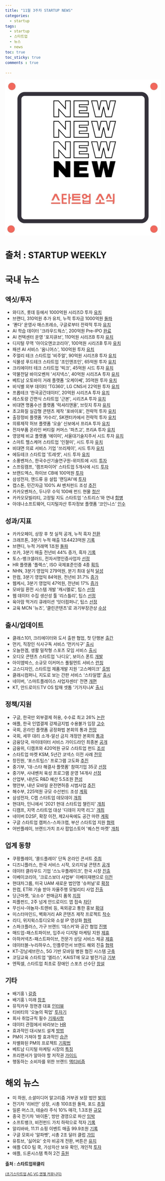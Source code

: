 ```yaml
---
title: "11월 3주차 STARTUP NEWS"
categories: 
  - startup
tags: 
  - startup
  - 스타트업
  - 뉴스
  - news
toc: true
toc_sticky: true
comments : true

---
```

![news](/assets/img/news.jpg)
# **출처 : STARTUP WEEKLY**

# **국내 뉴스**                                                

## 엑싯/투자                                                    
-  와디즈, 롯데 등에서 1000억원 시리즈D 투자 [유치](https://event.stibee.com/v2/click/MzQ4MDcvNzU5MzYxLzk1OTk5Lw/aHR0cDovL2l0LmNob3N1bi5jb20vc2l0ZS9kYXRhL2h0bWxfZGlyLzIwMjEvMTEvMTAvMjAyMTExMTAwMjAxNS5odG1s) 
-  브랜디, 310억원 추가 유치, 누적 투자금 1000억원 [돌파](https://event.stibee.com/v2/click/MzQ4MDcvNzU5MzYxLzk1OTk5Lw/aHR0cHM6Ly93d3cudmVudHVyZXNxdWFyZS5uZXQvODQyMDMy) 
-  ‘콴다’ 운영사 매스프레소, 구글로부터 전략적 투자 [유치](https://event.stibee.com/v2/click/MzQ4MDcvNzU5MzYxLzk1OTk5Lw/aHR0cHM6Ly93d3cuYmxvdGVyLm5ldC9uZXdzVmlldy9ibHQyMDIxMTExMDAwMjI) 
-  AI 학습 데이터 '크라우드웍스', 200억원 Pre-IPO [완료](https://event.stibee.com/v2/click/MzQ4MDcvNzU5MzYxLzk1OTk5Lw/aHR0cHM6Ly93d3cudmVudHVyZXNxdWFyZS5uZXQvODQyMTE2) 
-  AI 컨택센터 운영 '포지큐브', 110억원 시리즈B 투자 [유치](https://event.stibee.com/v2/click/MzQ4MDcvNzU5MzYxLzk1OTk5Lw/aHR0cHM6Ly93d3cudmVudHVyZXNxdWFyZS5uZXQvODQyMTI4) 
-  디지털 무역 '아이오앤코코리아', 100억원 시리즈B 투자 [유치](https://event.stibee.com/v2/click/MzQ4MDcvNzU5MzYxLzk1OTk5Lw/aHR0cHM6Ly9wbGF0dW0ua3IvYXJjaGl2ZXMvMTc0NjIz) 
-  패션 AI 서비스 '옴니어스', 100억원 투자 [유치](https://event.stibee.com/v2/click/MzQ4MDcvNzU5MzYxLzk1OTk5Lw/aHR0cHM6Ly9wbGF0dW0ua3IvYXJjaGl2ZXMvMTc0Nzcw) 
-  주얼리 테크 스타트업 '비주얼', 90억원 시리즈B 투자 [유치](https://event.stibee.com/v2/click/MzQ4MDcvNzU5MzYxLzk1OTk5Lw/aHR0cHM6Ly9wbGF0dW0ua3IvYXJjaGl2ZXMvMTc0NDY4) 
-  식물성 푸드테크 스타트업 '조인앤조인', 65억원 투자 [유치](https://event.stibee.com/v2/click/MzQ4MDcvNzU5MzYxLzk1OTk5Lw/aHR0cHM6Ly93d3cudmVudHVyZXNxdWFyZS5uZXQvODQyMzI1) 
-  크리에이터 테크 스타트업 '빅크', 45억원 시드 투자 [유치](https://event.stibee.com/v2/click/MzQ4MDcvNzU5MzYxLzk1OTk5Lw/aHR0cHM6Ly93d3cuZGF0YW5ldC5jby5rci9uZXdzL2FydGljbGVWaWV3Lmh0bWw_aWR4bm89MTY2Mzc5) 
-  약물전달 바이오벤처 '서지넥스', 40억원 시리즈A 투자 [유치](https://event.stibee.com/v2/click/MzQ4MDcvNzU5MzYxLzk1OTk5Lw/aHR0cHM6Ly93d3cudmVudHVyZXNxdWFyZS5uZXQvODQyMzM2) 
-  베트남 오토바이 거래 플랫폼 ‘오케이쎄’, 35억원 투자 [유치](https://event.stibee.com/v2/click/MzQ4MDcvNzU5MzYxLzk1OTk5Lw/aHR0cHM6Ly93d3cudmVudHVyZXNxdWFyZS5uZXQvODQyMjc1) 
-  비식별 외부 데이터 'TG360', LG CNS서 22억원 투자 [유치](https://event.stibee.com/v2/click/MzQ4MDcvNzU5MzYxLzk1OTk5Lw/aHR0cHM6Ly9wbGF0dW0ua3IvYXJjaGl2ZXMvMTc0NjEw) 
-  프롭테크 ‘한국공간데이터’, 20억원 시리즈A 투자 [유치](https://event.stibee.com/v2/click/MzQ4MDcvNzU5MzYxLzk1OTk5Lw/aHR0cHM6Ly93d3cudmVudHVyZXNxdWFyZS5uZXQvODQyMTIy) 
-  레스토랑 간편식 스타트업 '근본', 시리즈A 투자 [유치](https://event.stibee.com/v2/click/MzQ4MDcvNzU5MzYxLzk1OTk5Lw/aHR0cDovL3d3dy5zaXNhLW5ld3MuY29tL25ld3MvYXJ0aWNsZS5odG1sP25vPTE3ODI0OQ) 
-  비대면 명품수선 플랫폼 ‘럭셔리앤올’, 브릿지 투자 [유치](https://event.stibee.com/v2/click/MzQ4MDcvNzU5MzYxLzk1OTk5Lw/aHR0cHM6Ly93d3cudmVudHVyZXNxdWFyZS5uZXQvODQyMDM2) 
-  초고화질 실감형 콘텐츠 제작 '포바이포', 전략적 투자 [유치](https://event.stibee.com/v2/click/MzQ4MDcvNzU5MzYxLzk1OTk5Lw/aHR0cHM6Ly93d3cudmVudHVyZXNxdWFyZS5uZXQvODQyMjcy) 
-  출장정비 플랫폼 ‘카수리’, SK렌터카에서 전략적 투자 [유치](https://event.stibee.com/v2/click/MzQ4MDcvNzU5MzYxLzk1OTk5Lw/aHR0cHM6Ly9wbGF0dW0ua3IvYXJjaGl2ZXMvMTc0ODIz) 
-  의류제작 허브 플랫폼 ‘오슬’ 신보에서 프리A 투자 [유치](https://event.stibee.com/v2/click/MzQ4MDcvNzU5MzYxLzk1OTk5Lw/aHR0cHM6Ly9wbGF0dW0ua3IvYXJjaGl2ZXMvMTc0NDgz) 
-  전자부품 온라인 버티컬 커머스 '파츠고', 프리A 투자 [유치](https://event.stibee.com/v2/click/MzQ4MDcvNzU5MzYxLzk1OTk5Lw/aHR0cHM6Ly9wbGF0dW0ua3IvYXJjaGl2ZXMvMTc0Njky) 
-  영양제 비교 플랫폼 ‘에이미’, 서울대기술지주서 시드 투자 [유치](https://event.stibee.com/v2/click/MzQ4MDcvNzU5MzYxLzk1OTk5Lw/aHR0cHM6Ly9wbGF0dW0ua3IvYXJjaGl2ZXMvMTc0ODM3) 
-  스마트 헬스케어 스타트업 '인졀미', 시드 투자 [유치](https://event.stibee.com/v2/click/MzQ4MDcvNzU5MzYxLzk1OTk5Lw/aHR0cHM6Ly9wbGF0dW0ua3IvYXJjaGl2ZXMvMTc0NTIz) 
-  비대면 의료 서비스 기업 '쓰리제이', 시드 투자 [유치](https://event.stibee.com/v2/click/MzQ4MDcvNzU5MzYxLzk1OTk5Lw/aHR0cHM6Ly93d3cudmVudHVyZXNxdWFyZS5uZXQvODQyMjQ0) 
-  에듀테크 스타트업 '트레셋', 시드 투자 [유치](https://event.stibee.com/v2/click/MzQ4MDcvNzU5MzYxLzk1OTk5Lw/aHR0cHM6Ly93d3cudmVudHVyZXNxdWFyZS5uZXQvODQyMjM3) 
-  소풍벤처스, 한국수산기술연구원-위미트에 시드 [투자](https://event.stibee.com/v2/click/MzQ4MDcvNzU5MzYxLzk1OTk5Lw/aHR0cHM6Ly96ZG5ldC5jby5rci92aWV3Lz9ubz0yMDIxMTEwODA5MTQwMg) 
-  스프링캠프, '캠프파이어' 스타트업 5개사에 시드 [투자](https://event.stibee.com/v2/click/MzQ4MDcvNzU5MzYxLzk1OTk5Lw/aHR0cHM6Ly93d3cudmVudHVyZXNxdWFyZS5uZXQvODQyMTUw) 
-  브랜드엑스, 하이브 CB에 100억원 [투자](https://event.stibee.com/v2/click/MzQ4MDcvNzU5MzYxLzk1OTk5Lw/aHR0cHM6Ly9wbGF0dW0ua3IvYXJjaGl2ZXMvMTc0NjE1) 
-  삼성전자, 앤드류 응 설립 '랜딩AI'에 [투자](https://event.stibee.com/v2/click/MzQ4MDcvNzU5MzYxLzk1OTk5Lw/aHR0cDovL2FwbmV3cy5rci9WaWV3LmFzcHg_Tm89MjEwNTYzMQ) 
-  캡스톤, 민간자금 100% AI 벤처펀드 조성 [추진](https://event.stibee.com/v2/click/MzQ4MDcvNzU5MzYxLzk1OTk5Lw/aHR0cHM6Ly93d3cuc2VkYWlseS5jb20vTmV3c1ZJZXcvMjJUWThSS1U4OQ) 
-  카카오벤처스, 두나무 수익 100배 펀드 현물 [청산](https://event.stibee.com/v2/click/MzQ4MDcvNzU5MzYxLzk1OTk5Lw/aHR0cHM6Ly93d3cubWsuY28ua3IvbmV3cy9zdG9jay92aWV3LzIwMjEvMTEvMTA2MTA1MS8) 
-   카카오모빌리티, 고정밀 지도 스타트업 '스트리스'와 연내 [합병](https://event.stibee.com/v2/click/MzQ4MDcvNzU5MzYxLzk1OTk5Lw/7Lm07Lm07Jik66qo67mM66as7YuwLCDsl7DrgrQg6rOg7KCV67CAIOyngOuPhCDsiqTtg4Dtirjsl4UgJ-yKpO2KuOumrOyKpCfsmYAg7ZWp67OR) 
-   아데나소프트웨어, 디지털자산 투자정보 플랫폼 ‘코인니스’ [인수](https://event.stibee.com/v2/click/MzQ4MDcvNzU5MzYxLzk1OTk5Lw/aHR0cHM6Ly9wbGF0dW0ua3IvYXJjaGl2ZXMvMTc0ODgx) 
                                                           
## 성과/지표                                                    
- 카카오페이, 상장 후 첫 실적 공개, 누적 흑자 [전환](https://event.stibee.com/v2/click/MzQ4MDcvNzU5MzYxLzk1OTk5Lw/aHR0cHM6Ly9ieWxpbmUubmV0d29yay8yMDIxLzExLzEwLTE4NC8) 
-  크래프톤, 3분기 누적 매출 1조4423억원 [기록](https://event.stibee.com/v2/click/MzQ4MDcvNzU5MzYxLzk1OTk5Lw/aHR0cHM6Ly9wbGF0dW0ua3IvYXJjaGl2ZXMvMTc0ODMw) 
-  브랜디, 누적 거래액 1조원 [돌파](https://event.stibee.com/v2/click/MzQ4MDcvNzU5MzYxLzk1OTk5Lw/aHR0cHM6Ly9wbGF0dW0ua3IvYXJjaGl2ZXMvMTc0Njc2) 
-  쏘카, 3분기 매출 전년비 44% 증가, 흑자 [기록](https://event.stibee.com/v2/click/MzQ4MDcvNzU5MzYxLzk1OTk5Lw/aHR0cHM6Ly9wbGF0dW0ua3IvYXJjaGl2ZXMvMTc0NTYx) 
-  토스-뱅크샐러드, 전자서명인증사업자 [선정](https://event.stibee.com/v2/click/MzQ4MDcvNzU5MzYxLzk1OTk5Lw/aHR0cHM6Ly93d3cuZXRuZXdzLmNvbS8yMDIxMTExMjAwMDEzNA) 
-  HR 플랫폼 '플렉스', ISO 국제표준인증 4종 [획득](https://event.stibee.com/v2/click/MzQ4MDcvNzU5MzYxLzk1OTk5Lw/aHR0cHM6Ly9wbGF0dW0ua3IvYXJjaGl2ZXMvMTc0NTky) 
-  NHN, 3분기 영업익 279억원, 분기 최대 실적 [달성](https://event.stibee.com/v2/click/MzQ4MDcvNzU5MzYxLzk1OTk5Lw/aHR0cHM6Ly93d3cudGVjaDQyLmNvLmtyL25obi0zcS0lZWMlOTglODElZWMlOTclODUlZWMlOWQlYjUtMjc5JWVjJTk2JWI1JWVjJTliJTkwJWVjJWEwJTg0JWViJTg1JTg0JWViJWI5JTg0LTE4LTYlZTIlODYlOTEtJWViJWI2JTg0JWVhJWI4JWIwLSVlYyViNSU5YyVlYiU4YyU4MC0lZWMlOGIlYTQlZWMlYTAlODEtJWViJThiJWFjJWVjJTg0JWIxLw) 
-  한컴, 3분기 영업익 84억원, 전년비 31.7% [증가](https://event.stibee.com/v2/click/MzQ4MDcvNzU5MzYxLzk1OTk5Lw/aHR0cHM6Ly93d3cudGVjaDQyLmNvLmtyLyVlZCU5NSU5YyVlYSViOCU4MCVlYSViMyViYyVlYyViYiViNCVlZCU5MyVhOCVlZCU4NCViMC0zcS0lZWMlOTglODElZWMlOTclODUlZWMlOWQlYjUtODQlZWMlOTYlYjUlZWMlOWIlOTAlZWMlYTAlODQlZWIlODUlODQlZWIlYjklODQtMzEtNyVlMiU4NiU5MS8) 
-  웹케시, 3분기 영업익 47억원, 전년비 17% [증가](https://event.stibee.com/v2/click/MzQ4MDcvNzU5MzYxLzk1OTk5Lw/aHR0cHM6Ly93d3cudGVjaDQyLmNvLmtyLyVlYyU5YiViOSVlYyViYyU4MCVlYyU4YiU5Yy0zcS0lZWMlOTglODElZWMlOTclODUlZWMlOWQlYjUtNDclZWMlOTYlYjUlZWMlOWIlOTAlZWMlYTAlODQlZWIlODUlODQlZWIlYjklODQtMTclZTIlODYlOTEtYWklZWElYjIlYmQlZWIlYTYlYWMlZWIlODIlOTglZWIlOWQlYmMtJWVjJWI2JTljJWVjJThiJTljLSVlYiVhNyVhNC8) 
-  모바일 환전 시스템 개발 '캐시멜로', 팁스 [선정](https://event.stibee.com/v2/click/MzQ4MDcvNzU5MzYxLzk1OTk5Lw/aHR0cHM6Ly9wbGF0dW0ua3IvYXJjaGl2ZXMvMTc0NjMx) 
-  웹 데이터 수집 생산성 툴 ‘리스틀리’, 팁스 [선정](https://event.stibee.com/v2/click/MzQ4MDcvNzU5MzYxLzk1OTk5Lw/aHR0cHM6Ly93d3cudmVudHVyZXNxdWFyZS5uZXQvODQyMzQw) 
-  육아맘 먹거리 큐레이션 ‘잇더컴퍼니’, 팁스 [선정](https://event.stibee.com/v2/click/MzQ4MDcvNzU5MzYxLzk1OTk5Lw/aHR0cHM6Ly93d3cudmVudHVyZXNxdWFyZS5uZXQvODQyNDE2) 
-  교육 MCN '뉴즈', ‘클린콘텐츠’로 과기부장관상 [수상](https://event.stibee.com/v2/click/MzQ4MDcvNzU5MzYxLzk1OTk5Lw/aHR0cHM6Ly93d3cudmVudHVyZXNxdWFyZS5uZXQvODQyMDI3) 

## 출시/업데이트                                                
- 클래스101, 크리에이터와 도서 출판 협업, 첫 단행본 [출간](https://event.stibee.com/v2/click/MzQ4MDcvNzU5MzYxLzk1OTk5Lw/aHR0cHM6Ly93d3cudmVudHVyZXNxdWFyZS5uZXQvODQyMDY5) 
-  먼키, 직장인 식사구독 서비스 ‘먼키식구’ [출시](https://event.stibee.com/v2/click/MzQ4MDcvNzU5MzYxLzk1OTk5Lw/aHR0cHM6Ly9wbGF0dW0ua3IvYXJjaGl2ZXMvMTc0Njg4) 
-  오늘한겜, 생활 밀착형 스포츠 모임 서비스 [출시](https://event.stibee.com/v2/click/MzQ4MDcvNzU5MzYxLzk1OTk5Lw/aHR0cHM6Ly9wbGF0dW0ua3IvYXJjaGl2ZXMvMTc0NTA1) 
-  오디오 콘텐츠 스타트업 '나디오', 보이스 폰트 [개발](https://event.stibee.com/v2/click/MzQ4MDcvNzU5MzYxLzk1OTk5Lw/aHR0cHM6Ly93d3cubmV3c3dpcmUuY28ua3IvbmV3c1JlYWQucGhwP25vPTkzMzk1Mw) 
-  아이엠박스, 소규모 이커머스 풀필먼트 서비스 [런칭](https://event.stibee.com/v2/click/MzQ4MDcvNzU5MzYxLzk1OTk5Lw/aHR0cHM6Ly93d3cudmVudHVyZXNxdWFyZS5uZXQvODQyMDQw) 
-  고스디자인, 스타트업 제품개발 지원 '고스메이크' [출범](https://event.stibee.com/v2/click/MzQ4MDcvNzU5MzYxLzk1OTk5Lw/aHR0cDovL3d3dy5uZXdzd29ya3MuY28ua3IvbmV3cy9hcnRpY2xlVmlldy5odG1sP2lkeG5vPTU4MDY0OQ) 
-  클래시컴퍼니, 지도로 보는 간판 서비스 ‘스타일맵’ [출시](https://event.stibee.com/v2/click/MzQ4MDcvNzU5MzYxLzk1OTk5Lw/aHR0cHM6Ly9wbGF0dW0ua3IvYXJjaGl2ZXMvMTc0NjAw) 
-  네이버, '스마트플레이스 사업자센터' 전면 [개편](https://event.stibee.com/v2/click/MzQ4MDcvNzU5MzYxLzk1OTk5Lw/aHR0cHM6Ly93d3cuZXRuZXdzLmNvbS8yMDIxMTExMjAwMDAyMg) 
-  KT, 안드로이드TV OS 탑재 셋톱 '기가지니A' [출시](https://event.stibee.com/v2/click/MzQ4MDcvNzU5MzYxLzk1OTk5Lw/aHR0cHM6Ly93d3cudGVjaDQyLmNvLmtyL2t0LSVlYyU5NSU4OCVlYiU5MyU5YyVlYiVhMSU5YyVlYyU5ZCViNCVlYiU5MyU5Y3R2LSVlZCU4MyU5MSVlYyU5ZSVhYy0lZWMlODUlOGIlZWQlODYlYjEtJWVhJWI4JWIwJWVhJWIwJTgwJWVjJWE3JTgwJWViJThiJTg4YS0lZWMlYjYlOWMlZWMlOGIlOWMv) 

## 정책/지원                                                    
- 구글, 한국만 외부결제 허용, 수수료 최고 26% [논란](https://event.stibee.com/v2/click/MzQ4MDcvNzU5MzYxLzk1OTk5Lw/aHR0cHM6Ly9ieWxpbmUubmV0d29yay8yMDIxLzExLzExLTE3My8) 
-  애플, 한국 인앱결제 강제금지법 수용불가 입장 [고수](https://event.stibee.com/v2/click/MzQ4MDcvNzU5MzYxLzk1OTk5Lw/aHR0cHM6Ly93d3cuZXRuZXdzLmNvbS8yMDIxMTEwODAwMDE2Nw) 
-  국회, 온라인 플랫폼 공정화법 본회의 통과 [전망](https://event.stibee.com/v2/click/MzQ4MDcvNzU5MzYxLzk1OTk5Lw/aHR0cDovL2l0LmNob3N1bi5jb20vc2l0ZS9kYXRhL2h0bWxfZGlyLzIwMjEvMTEvMDkvMjAyMTExMDkwMjEwNC5odG1s) 
-  국회, 세무 대리 소개-알선 금지 개정안 본회의 [통과](https://event.stibee.com/v2/click/MzQ4MDcvNzU5MzYxLzk1OTk5Lw/aHR0cHM6Ly93d3cudGVjaDQyLmNvLmtyLyVlYyU5ZCViNCVlYyVhMCU5Yy0lZWMlODIlYmMlZWMlYTklOWMlZWMlODIlYmMlZWMlOWQlODAtJWViJWI2JTg4JWViJWIyJTk1JWVjJTlkJWI4JWVhJWIwJTgwJWVjJTlhJTk0LSVlYyU4NCViOCVlYiVhYyViNCVlYyU4MiVhYyVlYiViMiU5NS0lZWElYjAlOWMlZWMlYTAlOTUlZWMlOWMlYmMlZWIlYTElOWMtJWVjJTg0JWI4JWViJWFjJWI0Lw) 
-  금융당국, 마이데이터 서비스 가이드라인 최종본 [공개](https://event.stibee.com/v2/click/MzQ4MDcvNzU5MzYxLzk1OTk5Lw/aHR0cHM6Ly9ieWxpbmUubmV0d29yay8yMDIxLzExLzExLTE3Mi8) 
-  금융위, 디캠프와 420억원 규모 스타트업 펀드 [조성](https://event.stibee.com/v2/click/MzQ4MDcvNzU5MzYxLzk1OTk5Lw/aHR0cHM6Ly93d3cuZm5uZXdzLmNvbS9uZXdzLzIwMjExMTA3MTgzMjI0MDc5NA) 
-  스타트업 마켓 KSM, 5년간 코넥스 이전 사례 [전무](https://event.stibee.com/v2/click/MzQ4MDcvNzU5MzYxLzk1OTk5Lw/aHR0cHM6Ly93d3cuZm5uZXdzLmNvbS9uZXdzLzIwMjExMTExMTgyMjAyNjU0OQ) 
-  창진원, ‘포스트팁스’ 프로그램 고도화 [추진](https://event.stibee.com/v2/click/MzQ4MDcvNzU5MzYxLzk1OTk5Lw/aHR0cHM6Ly9wbGF0dW0ua3IvYXJjaGl2ZXMvMTc0NjUy) 
-  중기부, '대-스타 해결사 플랫폼' 참여기업 35곳 [선정](https://event.stibee.com/v2/click/MzQ4MDcvNzU5MzYxLzk1OTk5Lw/aHR0cHM6Ly9uZXdzLm10LmNvLmtyL210dmlldy5waHA_bm89MjAyMTExMTAxMjM0MzMxMjk3MA) 
-  중기부, 사내벤처 육성 프로그램 운영 14개사 [선정](https://event.stibee.com/v2/click/MzQ4MDcvNzU5MzYxLzk1OTk5Lw/aHR0cDovL3d3dy5ndWtqZW5ld3MuY29tL25ld3MvYXJ0aWNsZVZpZXcuaHRtbD9pZHhubz0yMzQ1MDcw) 
-  산업부, 내년도 R&D 예산 5.5조원 [편성](https://event.stibee.com/v2/click/MzQ4MDcvNzU5MzYxLzk1OTk5Lw/aHR0cHM6Ly93d3cuZXRuZXdzLmNvbS8yMDIxMTEwOTAwMDE3Mg) 
-  행안부, 내년 모바일 운전면허증 시범사업 [추진](https://event.stibee.com/v2/click/MzQ4MDcvNzU5MzYxLzk1OTk5Lw/aHR0cHM6Ly93d3cuZXRuZXdzLmNvbS8yMDIxMTExMTAwMDA3Nw) 
-  해수부, 225억원 규모 수산펀드 조성 [계획](https://event.stibee.com/v2/click/MzQ4MDcvNzU5MzYxLzk1OTk5Lw/aHR0cDovL3d3dy52aXZhMTAwLmNvbS9tYWluL3ZpZXcucGhwP2tleT0yMDIxMTEwODAxMDAwMjI2MA) 
-  삼성전자, C랩 스타트업 데모데이 [개최](https://event.stibee.com/v2/click/MzQ4MDcvNzU5MzYxLzk1OTk5Lw/aHR0cHM6Ly9tb25leXMubXQuY28ua3IvbmV3cy9td1ZpZXcucGhwP25vPTIwMjExMTEwMTMzNTgwMTY2MTgmY29kZT13MDQwMSZNUk4) 
-  현대차, 인니에서 '2021 현대 스타트업 챌린지' [개최](https://event.stibee.com/v2/click/MzQ4MDcvNzU5MzYxLzk1OTk5Lw/aHR0cDovL3d3dy5uZXdzdG93bi5jby5rci9uZXdzL2FydGljbGVWaWV3Lmh0bWw_aWR4bm89NTEzMTc2) 
-  디캠프, 지역 스타트업 대상 '디데이 지역 리그' [개최](https://event.stibee.com/v2/click/MzQ4MDcvNzU5MzYxLzk1OTk5Lw/aHR0cHM6Ly96ZG5ldC5jby5rci92aWV3Lz9ubz0yMDIxMTExMjE2MjUzNg) 
-  네이버 D2SF, 확장 이전, 제2사옥에도 공간 마련 [계획](https://event.stibee.com/v2/click/MzQ4MDcvNzU5MzYxLzk1OTk5Lw/aHR0cHM6Ly93d3cuZXRuZXdzLmNvbS8yMDIxMTExMjAwMDAyOA) 
-  구글 스타트업 캠퍼스-스파크랩, 부산 스타트업 지원 [협력](https://event.stibee.com/v2/click/MzQ4MDcvNzU5MzYxLzk1OTk5Lw/aHR0cDovL2tvcmVhLmdvb2dsZWJsb2cuY29tLzIwMjEvMTEvR0ZTLXBhcnRuZXJzaGlwLXdpdGgtc3BhcmtsYWJzLWJ1c2FuLmh0bWw) 
-  어반플레이, 브랜드가치 조사 팝업스토어 '퀘스천 마켓' [개최](https://event.stibee.com/v2/click/MzQ4MDcvNzU5MzYxLzk1OTk5Lw/aHR0cDovL3d3dy5zZWd5ZWJpei5jb20vbmV3c1ZpZXcvMjAyMTExMDk1MTQ1MTQ_T3V0VXJsPW5hdmVy) 
                                                                

## 업계 동향                                                    
- 쿠팡플레이, ‘콜드플레이’ 단독 온라인 콘서트 [주최](https://event.stibee.com/v2/click/MzQ4MDcvNzU5MzYxLzk1OTk5Lw/aHR0cHM6Ly93d3cudmVudHVyZXNxdWFyZS5uZXQvODQyMzIx) 
-  디즈니플러스, 한국 서비스 시작, 오리지널 콘텐츠 [공개](https://event.stibee.com/v2/click/MzQ4MDcvNzU5MzYxLzk1OTk5Lw/aHR0cHM6Ly93d3cuZXRuZXdzLmNvbS8yMDIxMTExMjAwMDAwNA) 
-  데이터 클라우드 기업 ‘스노우플레이크’, 한국 시장 [진출](https://event.stibee.com/v2/click/MzQ4MDcvNzU5MzYxLzk1OTk5Lw/aHR0cHM6Ly9ieWxpbmUubmV0d29yay8yMDIxLzExLzExLTE3MS8) 
-  이베이코리아, '크로스보더 사업부' 이베이재팬으로 [이전](https://event.stibee.com/v2/click/MzQ4MDcvNzU5MzYxLzk1OTk5Lw/aHR0cHM6Ly93d3cuZXRuZXdzLmNvbS8yMDIxMTExMTAwMDE4NA) 
-  현대차그룹, 미국 UAM 새로운 법인명 '슈퍼널'로 [확정](https://event.stibee.com/v2/click/MzQ4MDcvNzU5MzYxLzk1OTk5Lw/aHR0cHM6Ly93d3cuZXRuZXdzLmNvbS8yMDIxMTEwOTAwMDI3Mw) 
-  한컴, ETRI 기술 받아 자율주행 모빌리티 사업 [진출](https://event.stibee.com/v2/click/MzQ4MDcvNzU5MzYxLzk1OTk5Lw/aHR0cHM6Ly93d3cudGVjaDQyLmNvLmtyLyVlZCU5NSU5YyVlYyViYiViNCVlYSViNyViOCVlYiVhMyViOS0lZWMlOWUlOTAlZWMlOWMlYTglZWMlYTMlYmMlZWQlOTYlODktJWViJWFhJWE4JWViJWI5JThjJWViJWE2JWFjJWVkJThiJWIwLSVlYyU4MiVhYyVlYyU5NyU4NS0lZWIlYjAlOTUlZWMlYjAlYThldHJpLSVlZCU5NSViNSVlYyU4YiVhYyVlYSViOCViMCVlYyU4OCVhMC8) 
-  당근마켓, ‘요소수’ 판매금지 품목 [지정](https://event.stibee.com/v2/click/MzQ4MDcvNzU5MzYxLzk1OTk5Lw/aHR0cHM6Ly93d3cudmVudHVyZXNxdWFyZS5uZXQvODQyNDM3) 
-  피플펀드, 2주 넘게 안드로이드 앱 접속 [차단](https://event.stibee.com/v2/click/MzQ4MDcvNzU5MzYxLzk1OTk5Lw/aHR0cHM6Ly93d3cuZXRuZXdzLmNvbS8yMDIxMTExMjAwMDEyOA) 
-  무신사-야놀자-트렌비 등, 옥외광고 통한 홍보 [확대](https://event.stibee.com/v2/click/MzQ4MDcvNzU5MzYxLzk1OTk5Lw/aHR0cHM6Ly9jbS5hc2lhZS5jby5rci9hcnRpY2xlLzIwMjExMTEyMjEyMDQ1ODM1NzY) 
-  미스터마인드, 벽화거리 AR 콘텐츠 제작 프로젝트 [착수](https://event.stibee.com/v2/click/MzQ4MDcvNzU5MzYxLzk1OTk5Lw/aHR0cHM6Ly93d3cudmVudHVyZXNxdWFyZS5uZXQvODQyMDU1) 
-  리디, 위지윅스튜디오와 소설 IP 영상화 [협력](https://event.stibee.com/v2/click/MzQ4MDcvNzU5MzYxLzk1OTk5Lw/aHR0cHM6Ly93d3cudmVudHVyZXNxdWFyZS5uZXQvODQyNDIx) 
-  스파크플러스, 가구 브랜드 ‘데스커’와 공간 협업 [진행](https://event.stibee.com/v2/click/MzQ4MDcvNzU5MzYxLzk1OTk5Lw/aHR0cHM6Ly93d3cudmVudHVyZXNxdWFyZS5uZXQvODQyMTYy) 
-  매드업-패스트파이브, 입주사 디지털 마케팅 지원 [제휴](https://event.stibee.com/v2/click/MzQ4MDcvNzU5MzYxLzk1OTk5Lw/aHR0cHM6Ly93d3cudmVudHVyZXNxdWFyZS5uZXQvODQyMDQ0) 
-  아하커넥츠-패스트파이브, 전문가 상담 서비스 제공 [제휴](https://event.stibee.com/v2/click/MzQ4MDcvNzU5MzYxLzk1OTk5Lw/aHR0cHM6Ly93d3cudmVudHVyZXNxdWFyZS5uZXQvODQyMTc3) 
-  데이터블-누리하우스, 인플루언서 브랜드 해외 진출 [협력](https://event.stibee.com/v2/click/MzQ4MDcvNzU5MzYxLzk1OTk5Lw/aHR0cHM6Ly93d3cudmVudHVyZXNxdWFyZS5uZXQvODQyMjI2) 
-  KT-강남세브란스, 5G 기반 모바일 병원 협진 시스템 [구축](https://event.stibee.com/v2/click/MzQ4MDcvNzU5MzYxLzk1OTk5Lw/aHR0cDovL3d3dy50ZWNoaG9saWMuY28ua3IvbmV3cy9hcnRpY2xlVmlldy5odG1sP2lkeG5vPTIwMTEyOQ) 
-  코딩교육 스타트업 '엘리스', KAIST에 모교 발전기금 [기부](https://event.stibee.com/v2/click/MzQ4MDcvNzU5MzYxLzk1OTk5Lw/aHR0cDovL20uam9vbmdkby5jby5rci92aWV3LnBocD9rZXk9MjAyMTExMTIwMTAwMDI2OTU) 
-  엔픽셀, 스타트업 최초로 장애인 스포츠 선수단 [창설](https://event.stibee.com/v2/click/MzQ4MDcvNzU5MzYxLzk1OTk5Lw/aHR0cHM6Ly9uZXdzLm10LmNvLmtyL210dmlldy5waHA_bm89MjAyMTExMDgxMTQwMzcxMTczOQ) 

## 기타                                                         
- 배기홍 \ [갈증](https://event.stibee.com/v2/click/MzQ4MDcvNzU5MzYxLzk1OTk5Lw/aHR0cHM6Ly93d3cudGhlc3RhcnR1cGJpYmxlLmNvbS8yMDIxLzExL3RoZS10aGlyc3QtZm9yLXN1Y2Nlc3MuaHRtbA) 
-  배기홍 \ 미래 [창조](https://event.stibee.com/v2/click/MzQ4MDcvNzU5MzYxLzk1OTk5Lw/aHR0cHM6Ly93d3cudGhlc3RhcnR1cGJpYmxlLmNvbS8yMDIxLzExL21ldGEtYW5kLXRoZS1mdXR1cmUuaHRtbA) 
-  뮤직카우 정현경 대표 [인터뷰](https://event.stibee.com/v2/click/MzQ4MDcvNzU5MzYxLzk1OTk5Lw/aHR0cHM6Ly93d3cuY2hvc3VuLmNvbS9lY29ub215L3NtYi12ZW50dXJlLzIwMjEvMTEvMDkvRU9JVElKT09UQkVRTEZLS0I2RUdUUzdTTk0v) 
-  티비티의 '오늘의 픽업' [투자기](https://event.stibee.com/v2/click/MzQ4MDcvNzU5MzYxLzk1OTk5Lw/aHR0cHM6Ly93d3cuY2hvc3VuLmNvbS9lY29ub215L3NtYi12ZW50dXJlLzIwMjEvMTEvMTEvNzVSQ0ozSkhNRkhBSExVWklUUUhSQkpZSkUv) 
-  회사 취업규칙 필수 [기재사항](https://event.stibee.com/v2/click/MzQ4MDcvNzU5MzYxLzk1OTk5Lw/aHR0cHM6Ly9wbGF0dW0ua3IvYXJjaGl2ZXMvMTc0Nzk5) 
-  데이터 관점에서 바라보는 [HR](https://event.stibee.com/v2/click/MzQ4MDcvNzU5MzYxLzk1OTk5Lw/aHR0cHM6Ly9wbGF0dW0ua3IvYXJjaGl2ZXMvMTc0NjA0) 
-  효과적인 대시보드 설계 [방법](https://event.stibee.com/v2/click/MzQ4MDcvNzU5MzYxLzk1OTk5Lw/aHR0cHM6Ly9icnVuY2guY28ua3IvQG1vYmlpbnNpZGUvMzU5Nw) 
-  PM이 가져야 할 효과적인 [습관](https://event.stibee.com/v2/click/MzQ4MDcvNzU5MzYxLzk1OTk5Lw/aHR0cHM6Ly93ZWFsdGh5LXppcmNvbi0yNDEubm90aW9uLnNpdGUvUE0tNzI5YmM1NTc1ZmQ2NDIxMzlmODljYmFkNGM0ZDNkZTQ) 
-  차별화된 PM의 프로젝트 [기획법](https://event.stibee.com/v2/click/MzQ4MDcvNzU5MzYxLzk1OTk5Lw/aHR0cHM6Ly9icnVuY2guY28ua3IvQEB6SUgvMzU5OQ) 
-  베트남 디지털 마케팅 시장의 [특징](https://event.stibee.com/v2/click/MzQ4MDcvNzU5MzYxLzk1OTk5Lw/aHR0cHM6Ly93d3cudGVjaDQyLmNvLmtyLyVlYiU5NCU5NCVlYyVhNyU4MCVlZCU4NCViOC0lZWIlYTclODglZWMlYmMlODAlZWQlOGMlODUlZTIlOTElYWEtJWVjJWEwJThhJWVjJTlkJTgwLSVlYyU5ZCViOCVlYSViNSVhYyVlYiVhNSViYy0lZWIlYjAlOTQlZWQlODMlOTUlZWMlOWMlYmMlZWIlYTElOWMtJWVjJTg0JWIxJWVjJTllJWE1JWVkJTk1JTk4JWViJThhJTk0LSVlYiViMiVhMC8) 
-  프리랜서가 알아야 할 저작권 [가이드](https://event.stibee.com/v2/click/MzQ4MDcvNzU5MzYxLzk1OTk5Lw/aHR0cHM6Ly9ibG9nLm5hdmVyLmNvbS9qb2Jpc252LzIyMjU2NjMyMTAwOQ) 
-  행동하는 소비자를 위한 브랜드 [액티비즘](https://event.stibee.com/v2/click/MzQ4MDcvNzU5MzYxLzk1OTk5Lw/aHR0cHM6Ly93d3cudmVudHVyZXNxdWFyZS5uZXQvODQyMTMx) 




# **해외 뉴스**                                                

- 미 하원, 소셜미디어 알고리즘 거부권 보장 법안 [발의](https://event.stibee.com/v2/click/MzQ4MDcvNzU5MzYxLzk1OTk5Lw/aHR0cHM6Ly96ZG5ldC5jby5rci92aWV3Lz9ubz0yMDIxMTExMDEwMjg1Mg) 
-  전기차 '리비안' 상장, 시총 100조원 돌파, 포드 [추월](https://event.stibee.com/v2/click/MzQ4MDcvNzU5MzYxLzk1OTk5Lw/aHR0cHM6Ly93d3cuaGFuaS5jby5rci9hcnRpL2ludGVybmF0aW9uYWwvaW50ZXJuYXRpb25hbF9nZW5lcmFsLzEwMTg4ODEuaHRtbA) 
-  일론 머스크, 테슬라 주식 10% 매각, 1.3조원 [규모](https://event.stibee.com/v2/click/MzQ4MDcvNzU5MzYxLzk1OTk5Lw/aHR0cHM6Ly93d3cuZXRuZXdzLmNvbS8yMDIxMTExMTAwMDEyMw) 
-  중국 전기차 '바이톤', 방만 경영으로 파산 [임박](https://event.stibee.com/v2/click/MzQ4MDcvNzU5MzYxLzk1OTk5Lw/aHR0cHM6Ly93d3cuY2hvc3VuLmNvbS9lY29ub215L2F1dG8vMjAyMS8xMS8xNC9FWlJHTEtGUEZKSEJQSTRMUlBHVFBMN040RS8) 
-  소프트뱅크, 비전펀드 가치 하락으로 적자 [기록](https://event.stibee.com/v2/click/MzQ4MDcvNzU5MzYxLzk1OTk5Lw/aHR0cDovL3d3dy50aGVzY29vcC5jby5rci9uZXdzL2FydGljbGVWaWV3Lmh0bWw_aWR4bm89NTI1Mjk) 
-  알리바바, 11.11 쇼핑 이벤트 매출 99.9조원 [기록](https://event.stibee.com/v2/click/MzQ4MDcvNzU5MzYxLzk1OTk5Lw/aHR0cHM6Ly9wbGF0dW0ua3IvYXJjaGl2ZXMvMTc0ODc2) 
-  구글 모회사 '알파벳', 시총 2조 달러 클럽 [가입](https://event.stibee.com/v2/click/MzQ4MDcvNzU5MzYxLzk1OTk5Lw/aHR0cHM6Ly93d3cudGVjaDQyLmNvLmtyLyVlYSViNSVhYyVlYSViOCU4MC0lZWIlYWElYTglZWQlOWElOGMlZWMlODIlYWMtJWVjJTk1JThjJWVkJThjJThjJWViJWIyJWIzLSVlYyU4YiU5YyVlYyViNCU5ZC0yJWVjJWExJWIwJWViJThiJWFjJWViJTlmJWFjLSVlZCU4MSViNCVlYiU5ZiViZC0lZWElYjAlODAlZWMlOWUlODUv) 
-  유튜브, '싫어요' 숫자 비공개 전환, 버튼은 [유지](https://event.stibee.com/v2/click/MzQ4MDcvNzU5MzYxLzk1OTk5Lw/aHR0cHM6Ly93d3cueXRuLmNvLmtyL19sbi8wMTAzXzIwMjExMTEyMTAzMDAxNzQwNQ) 
-  애플 CEO 팀 쿡, 가상자산 보유 확인, 개인적 [투자](https://event.stibee.com/v2/click/MzQ4MDcvNzU5MzYxLzk1OTk5Lw/aHR0cHM6Ly93d3cuZXRuZXdzLmNvbS8yMDIxMTExMDAwMDE1Mw) 
-  애플, 드론시스템 특허 2건 [출원](https://event.stibee.com/v2/click/MzQ4MDcvNzU5MzYxLzk1OTk5Lw/aHR0cHM6Ly93d3cuZXRuZXdzLmNvbS8yMDIxMTExMjAwMDE5OQ) 

**출처 : 스타트업위클리**

<sup>[(초기스타트업,AC,VC,엔젤 커뮤니티)](https://open.kakao.com/o/gqjpsglc)</sup>

